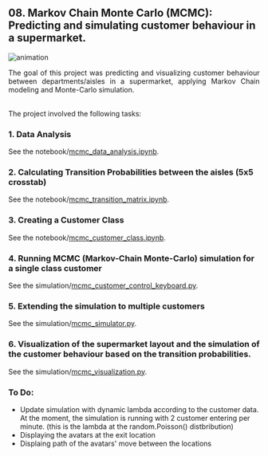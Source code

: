 ## 08. Markov Chain Monte Carlo (MCMC): Predicting and simulating customer behaviour in a supermarket.

![animation](https://raw.githubusercontent.com/orosz-attila/Spiced-Academy-Data-Science-Projects/master/08_mcmc_predicting_customer_behaviour/images/mcmc_simulation.gif)<br>


<div align="justify">The goal of this project was predicting and visualizing customer behaviour between departments/aisles in a supermarket, applying Markov Chain modeling and Monte-Carlo simulation.</div><br>  

The project involved the following tasks:

### 1. Data Analysis

See the notebook/[mcmc_data_analysis.ipynb](link).

### 2. Calculating Transition Probabilities between the aisles  (5x5 crosstab)

See the notebook/[mcmc_transition_matrix.ipynb](link).

### 3. Creating a Customer Class

See the notebook/[mcmc_customer_class.ipynb](link).

### 4. Running MCMC (Markov-Chain Monte-Carlo) simulation for a single class customer 

See the simulation/[mcmc_customer_control_keyboard.py](link).

### 5. Extending the simulation to multiple customers

See the simulation/[mcmc_simulator.py](link).

### 6. Visualization of the supermarket layout and the simulation of the customer behaviour based on the transition probabilities.

See the simulation/[mcmc_visualization.py](link).


### To Do:
- Update simulation with dynamic lambda according to the customer data. At the moment, the simulation is running with 2 customer entering per minute. (this is the lambda at the random.Poisson() distbribution)
- Displaying the avatars at the exit location
- Displaing path of the avatars' move between the locations 
